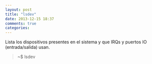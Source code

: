```yaml
---
layout: post
title: "lsdev"
date: 2013-12-15 18:37
comments: true
categories: 
---
```

Lista los dispositivos presentes en el sistema y que IRQs y puertos IO (entrada/salida) usan.

>~$ lsdev

